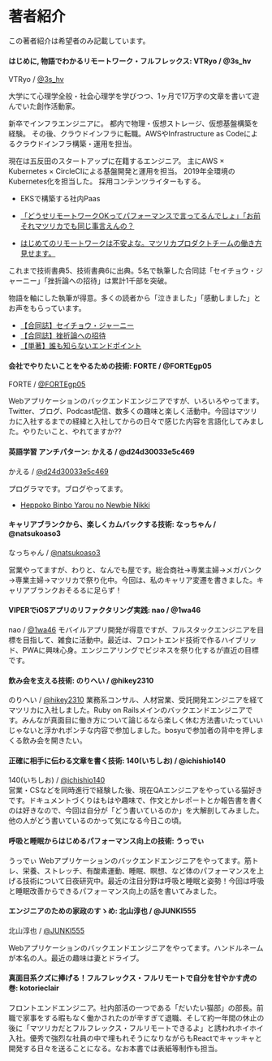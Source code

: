 # 著者紹介

この著者紹介は希望者のみ記載しています。

#### はじめに, 物語でわかるリモートワーク・フルフレックス: VTRyo / @3s_hv

VTRyo / [@3s_hv](https://vtryo.me/)

大学にて心理学全般・社会心理学を学びつつ、1ヶ月で17万字の文章を書いて遊んでいた創作活動家。

新卒でインフラエンジニアに。 都内で物理・仮想ストレージ、仮想基盤構築を経験。
その後、クラウドインフラに転職。AWSやInfrastructure as Codeによるクラウドインフラ構築・運用を担当。

現在は五反田のスタートアップに在籍するエンジニア。
主にAWS × Kubernetes × CircleCIによる基盤開発と運用を担当。
2019年全環境のKubernetes化を担当した。
採用コンテンツライターもする。

* EKSで構築する社内Paas

* [「どうせリモートワークOKってパフォーマンスで言ってるんでしょ」「お前それマツリカでも同じ事言えんの？](https://www.wantedly.com/companies/mazrica/post_articles/123448)

* [はじめてのリモートワークは不安よな。マツリカプロダクトチームの働き方 見せます。](https://www.wantedly.com/companies/mazrica/post_articles/180130)


これまで技術書典5、技術書典6に出典。5名で執筆した合同誌「セイチョウ・ジャーニー」「挫折論への招待」は累計1千部を突破。

物語を軸にした執筆が得意。多くの読者から「泣きました」「感動しました」とお声をもらっています。

* [【合同誌】セイチョウ・ジャーニー](https://booth.pm/ja/items/1038923)
* [【合同誌】挫折論への招待](https://booth.pm/ja/items/1317801)
* [【単著】誰も知らないエンドポイント](https://booth.pm/ja/items/1567107)


#### 会社でやりたいことをやるための技術: FORTE / @FORTEgp05

FORTE / [@FORTEgp05](https://twitter.com/FORTEgp05)

Webアプリケーションのバックエンドエンジニアですが、いろいろやってます。Twitter、ブログ、Podcast配信、数多くの趣味と楽しく活動中。今回はマツリカに入社するまでの経緯と入社してからの日々で感じた内容を言語化してみました。やりたいこと、やれてますか??

#### 英語学習 アンチパターン: かえる / @d24d30033e5c469

かえる / [@d24d30033e5c469](https://twitter.com/d24d30033e5c469)

プログラマです。ブログやってます。

* [Heppoko Binbo Yarou no Newbie Nikki](https://heppoko.hatenadiary.jp/)


#### キャリアブランクから、楽しくカムバックする技術: なっちゃん / @natsukoaso3

なっちゃん / [@natsukoaso3](https://twitter.com/natsukoaso3)

営業やってますが、わりと、なんでも屋です。総合商社→専業主婦→メガバンク→専業主婦→マツリカで祭り化中。今回は、私のキャリア変遷を書きました。キャリアブランクおそるるに足らず！


#### VIPERでiOSアプリのリファクタリング実践: nao / @1wa46

nao / [@1wa46](https://twitter.com/1wa46)
モバイルアプリ開発が得意ですが、フルスタックエンジニアを目標を目指して、雑食に活動中。最近は、フロントエンド技術で作るハイブリッド、PWAに興味心身。エンジニアリングでビジネスを祭り化するが直近の目標です。

#### 飲み会を支える技術: のりへい / @hikey2310

のりへい / [@hikey2310](https://twitter.com/hikey2310)
業務系コンサル、人材営業、受託開発エンジニアを経てマツリカに入社しました。Ruby on Railsメインのバックエンドエンジニアです。みんなが真面目に働き方について論じるなら楽しく休む方法書いたっていいじゃないと浮かれポンチな内容で参加しました。bosyuで参加者の背中を押しまくる飲み会を開きたい。

#### 正確に相手に伝わる文章を書く技術: 140(いちしお) / @ichishio140
140(いちしお) / [@ichishio140](https://twitter.com/ichishio140)  
営業・CSなどを同時進行で経験した後、現在QAエンジニアをやっている猫好きです。ドキュメントづくりはもはや趣味で、作文とかレポートとか報告書を書くのは好きなので、今回は自分が「どう書いているのか」を大解剖してみました。他の人がどう書いているのかって気になる今日この頃。

#### 呼吸と睡眠からはじめるパフォーマンス向上の技術: うっでぃ
うっでぃ
Webアプリケーションのバックエンドエンジニアをやってます。筋トレ、栄養、ストレッチ、有酸素運動、睡眠、瞑想、など体のパフォーマンスを上げる技術について日夜研究中。最近の注目分野は呼吸と睡眠と姿勢！今回は呼吸と睡眠改善からできるパフォーマンス向上の話を書いてみました。

#### エンジニアのための家政のすゝめ: 北山淳也 / @JUNKI555
北山淳也 / [@JUNKI555](https://twitter.com/JUNKI555)

Webアプリケーションのバックエンドエンジニアをやってます。ハンドルネームが本名の人。最近の趣味は妻とドライブ。

#### 真面目系クズに捧げる！フルフレックス・フルリモートで自分を甘やかす虎の巻: kotorieclair
フロントエンドエンジニア。社内部活の一つである「だいたい猫部」の部長。前職で家事をする暇もなく働かされたのが辛すぎて退職、そして約一年間の休止の後に「マツリカだとフルフレックス・フルリモートできるよ」と誘われホイホイ入社。優秀で強烈な社員の中で埋もれそうになりながらもReactでキャッキャと開発する日々を送ることになる。なお本書では表紙等制作も担当。
